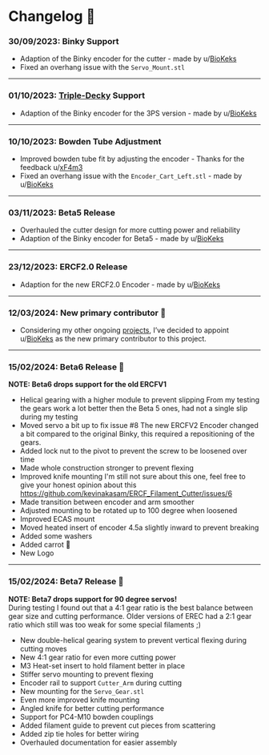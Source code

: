 
# Changelog 🥕

### 30/09/2023: Binky Support

- Adaption of the Binky encoder for the cutter - made by u/[BioKeks](https://github.com/BioCookieYT)
- Fixed an overhang issue with the `Servo_Mount.stl`
___
### 01/10/2023: [Triple-Decky](https://github.com/gneu42/Triple-Decky/tree/main) Support
- Adaption of the Binky encoder for the 3PS version - made by u/[BioKeks](https://github.com/BioCookieYT)
___
### 10/10/2023: Bowden Tube Adjustment
- Improved bowden tube fit by adjusting the encoder - Thanks for the feedback u/[xF4m3](https://github.com/xF4m3)
- Fixed an overhang issue with the `Encoder_Cart_Left.stl` - made by u/[BioKeks](https://github.com/BioCookieYT)
___
### 03/11/2023: Beta5 Release
- Overhauled the cutter design for more cutting power and reliability
- Adaption of the Binky encoder for Beta5 - made by u/[BioKeks](https://github.com/BioCookieYT)
___
### 23/12/2023: ERCF2.0 Release
- Adaption for the new ERCF2.0 Encoder - made by u/[BioKeks](https://github.com/BioCookieYT)
___
### 12/03/2024: New primary contributor 🥕 
- Considering my other ongoing [projects](https://kevinakasam.com/), I’ve decided to appoint u/[BioKeks](https://github.com/BioCookieYT) as the new primary contributor to this project.
___ 
### 15/02/2024: Beta6 Release 🥕
**NOTE: Beta6 drops support for the old ERCFV1**
- Helical gearing with a higher module to prevent slipping
  From my testing the gears work a lot better then the Beta 5 ones, had not a single slip during my testing
- Moved servo a bit up to fix issue #8
  The new ERCFV2 Encoder changed a bit compared to the original Binky, this required a repositioning of the gears.
- Added lock nut to the pivot to prevent the screw to be loosened over time
- Made whole construction stronger to prevent flexing
- Improved knife mounting
  I'm still not sure about this one, feel free to give your honest opinion about this https://github.com/kevinakasam/ERCF_Filament_Cutter/issues/6
- Made transition between encoder and arm smoother
- Adjusted mounting to be rotated up to 100 degree when loosened
- Improved ECAS mount
- Moved heated insert of encoder 4.5a slightly inward to prevent breaking
- Added some washers
- Added carrot 🥕
- New Logo
___
### 15/02/2024: Beta7 Release 🥕 
**NOTE: Beta7 drops support for 90 degree servos!** <br>
During testing I found out that a 4:1 gear ratio is the best balance between gear size and cutting performance. Older versions of EREC had a 2:1 gear ratio which still was too weak for some special filaments ;)

- New double-helical gearing system to prevent vertical flexing during cutting moves
- New 4:1 gear ratio for even more cutting power
- M3 Heat-set insert to hold filament better in place 
- Stiffer servo mounting to prevent flexing 
- Encoder rail to support `Cutter_Arm` during cutting 
- New mounting for the `Servo_Gear.stl`
- Even more improved knife mounting 
- Angled knife for better cutting performance 
- Support for PC4-M10 bowden couplings 
- Added filament guide to prevent cut pieces from scattering
- Added zip tie holes for better wiring 
- Overhauled documentation for easier assembly
